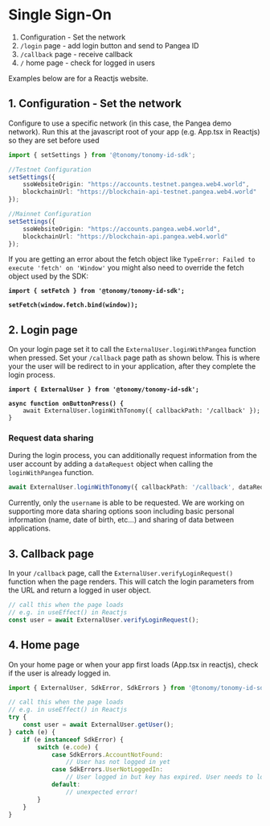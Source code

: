 # Single Sign-On

1. Configuration - Set the network
2. `/login` page - add login button and send to Pangea ID
3. `/callback` page - receive callback
4. `/` home page - check for logged in users

Examples below are for a Reactjs website.

## 1. Configuration - Set the network

Configure to use a specific network (in this case, the Pangea demo network). Run this at the javascript root of your app (e.g. App.tsx in Reactjs) so they are set before used

```typescript
import { setSettings } from '@tonomy/tonomy-id-sdk';

//Testnet Configuration
setSettings({
    ssoWebsiteOrigin: "https://accounts.testnet.pangea.web4.world",
    blockchainUrl: "https://blockchain-api-testnet.pangea.web4.world"
});

//Mainnet Configuration
setSettings({
    ssoWebsiteOrigin: "https://accounts.pangea.web4.world",
    blockchainUrl: "https://blockchain-api.pangea.web4.world"
});
```

If you are getting an error about the fetch object like `TypeError: Failed to execute 'fetch' on 'Window'` you might also need to override the fetch object used by the SDK:

<pre class="language-typescript"><code class="lang-typescript"><strong>import { setFetch } from '@tonomy/tonomy-id-sdk';
</strong><strong>
</strong><strong>setFetch(window.fetch.bind(window));
</strong></code></pre>

## 2. Login page

On your login page set it to call the `ExternalUser.loginWithPangea` function when pressed. Set your `/callback` page path as shown below. This is where your the user will be redirect to in your application, after they complete the login process.

<pre class="language-typescript"><code class="lang-typescript"><strong>import { ExternalUser } from '@tonomy/tonomy-id-sdk';
</strong><strong>
</strong><strong>async function onButtonPress() {
</strong>    await ExternalUser.loginWithTonomy({ callbackPath: '/callback' });
}
</code></pre>

### Request data sharing

During the login process, you can additionally request information from the user account by adding a `dataRequest` object when calling the `loginWithPangea` function.

```typescript
await ExternalUser.loginWithTonomy({ callbackPath: '/callback', dataRequest: { username: true } });
```

Currently, only the `username` is able to be requested. We are working on supporting more data sharing options soon including basic personal information (name, date of birth, etc...) and sharing of data between applications.

## 3. Callback page

In your `/callback` page, call the `ExternalUser.verifyLoginRequest()` function when the page renders. This will catch the login parameters from the URL and return a logged in user object.

```typescript
// call this when the page loads
// e.g. in useEffect() in Reactjs
const user = await ExternalUser.verifyLoginRequest();
```

## 4. Home page

On your home page or when your app first loads (App.tsx in reactjs), check if the user is already logged in.

```typescript
import { ExternalUser, SdkError, SdkErrors } from '@tonomy/tonomy-id-sdk';

// call this when the page loads
// e.g. in useEffect() in Reactjs
try {
    const user = await ExternalUser.getUser();
} catch (e) {
    if (e instanceof SdkError) {
        switch (e.code) {
            case SdkErrors.AccountNotFound:
                // User has not logged in yet
            case SdkErrors.UserNotLoggedIn:
                // User logged in but key has expired. User needs to login again
            default:
                // unexpected error!
        }
    }
}
```
